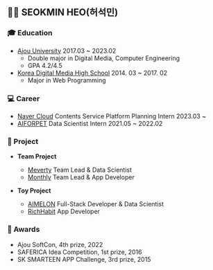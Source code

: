 <h2>🙋‍♂️ SEOKMIN HEO(허석민)</h2>

### 🎓 Education
- [Ajou University](https://www.ajou.ac.kr/) 2017.03 ~ 2023.02
  - Double major in Digital Media, Computer Engineering
  - GPA 4.2/4.5
- [Korea Digital Media High School](https://www.dimigo.hs.kr) 2014. 03 ~ 2017. 02
  - Major in Web Programming
    
### 💻 Career
- [Naver Cloud](https://www.ncloud.com/) Contents Service Platform Planning Intern 2023.03 ~
- [AIFORPET](https://www.aiforpet.com/) Data Scientist Intern 2021.05 ~ 2022.02
 
### 📝 Project
- **Team Project**
  - [Meverty](https://github.com/meverty) Team Lead & Data Scientist
  - [Monthly](https://github.com/monthlyteam/monthly) Team Lead & App Developer

- **Toy Project**
  - [AIMELON](https://github.com/aimelon) Full-Stack Developer & Data Scientist
  - [RichHabit](https://github.com/monthlyteam/RichHabit) App Developer

### 🏅 Awards
- Ajou SoftCon, 4th prize, 2022
- SAFERICA Idea Competition, 1st prize, 2016
- SK SMARTEEN APP Challenge, 3rd prize, 2015
